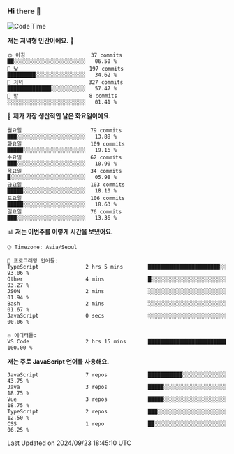 ### Hi there 👋

<!--
**hi-aa/hi-aa** is a ✨ _special_ ✨ repository because its `README.md` (this file) appears on your GitHub profile.

Here are some ideas to get you started:

- 🔭 I’m currently working on ...
- 🌱 I’m currently learning ...
- 👯 I’m looking to collaborate on ...
- 🤔 I’m looking for help with ...
- 💬 Ask me about ...
- 📫 How to reach me: ...
- 😄 Pronouns: ...
- ⚡ Fun fact: ...
-->

<!--START_SECTION:waka-->
![Code Time](http://img.shields.io/badge/Code%20Time-89%20hrs%2024%20mins-blue)

**저는 저녁형 인간이에요. 🦉** 

```text
🌞 아침                     37 commits          ██░░░░░░░░░░░░░░░░░░░░░░░   06.50 % 
🌆 낮　                     197 commits         █████████░░░░░░░░░░░░░░░░   34.62 % 
🌃 저녁                     327 commits         ██████████████░░░░░░░░░░░   57.47 % 
🌙 밤　                     8 commits           ░░░░░░░░░░░░░░░░░░░░░░░░░   01.41 % 
```
📅 **제가 가장 생산적인 날은 화요일이에요.** 

```text
월요일                      79 commits          ███░░░░░░░░░░░░░░░░░░░░░░   13.88 % 
화요일                      109 commits         █████░░░░░░░░░░░░░░░░░░░░   19.16 % 
수요일                      62 commits          ███░░░░░░░░░░░░░░░░░░░░░░   10.90 % 
목요일                      34 commits          █░░░░░░░░░░░░░░░░░░░░░░░░   05.98 % 
금요일                      103 commits         █████░░░░░░░░░░░░░░░░░░░░   18.10 % 
토요일                      106 commits         █████░░░░░░░░░░░░░░░░░░░░   18.63 % 
일요일                      76 commits          ███░░░░░░░░░░░░░░░░░░░░░░   13.36 % 
```


📊 **저는 이번주를 이렇게 시간을 보냈어요.** 

```text
🕑︎ Timezone: Asia/Seoul

💬 프로그래밍 언어들: 
TypeScript               2 hrs 5 mins        ███████████████████████░░   93.06 % 
Other                    4 mins              █░░░░░░░░░░░░░░░░░░░░░░░░   03.27 % 
JSON                     2 mins              ░░░░░░░░░░░░░░░░░░░░░░░░░   01.94 % 
Bash                     2 mins              ░░░░░░░░░░░░░░░░░░░░░░░░░   01.67 % 
JavaScript               0 secs              ░░░░░░░░░░░░░░░░░░░░░░░░░   00.06 % 

🔥 에디터들: 
VS Code                  2 hrs 15 mins       █████████████████████████   100.00 % 
```

**저는 주로 JavaScript 언어를 사용해요.** 

```text
JavaScript               7 repos             ███████████░░░░░░░░░░░░░░   43.75 % 
Java                     3 repos             █████░░░░░░░░░░░░░░░░░░░░   18.75 % 
Vue                      3 repos             █████░░░░░░░░░░░░░░░░░░░░   18.75 % 
TypeScript               2 repos             ███░░░░░░░░░░░░░░░░░░░░░░   12.50 % 
CSS                      1 repo              ██░░░░░░░░░░░░░░░░░░░░░░░   06.25 % 
```




 Last Updated on 2024/09/23 18:45:10 UTC
<!--END_SECTION:waka-->
